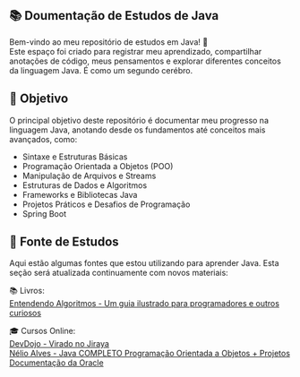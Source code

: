 ## 📚 Doumentação de Estudos de Java

Bem-vindo ao meu repositório de estudos em Java! 🚀  
Este espaço foi criado para registrar meu aprendizado, compartilhar anotações de código, meus pensamentos e explorar diferentes conceitos da linguagem Java. É como um segundo cerébro.  

## 📌 Objetivo

O principal objetivo deste repositório é documentar meu progresso na linguagem Java, anotando desde os fundamentos até conceitos mais avançados, como:

- Sintaxe e Estruturas Básicas
- Programação Orientada a Objetos (POO)
- Manipulação de Arquivos e Streams
- Estruturas de Dados e Algoritmos
- Frameworks e Bibliotecas Java
- Projetos Práticos e Desafios de Programação
- Spring Boot

## 📖 Fonte de Estudos

Aqui estão algumas fontes que estou utilizando para aprender Java. Esta seção será atualizada continuamente com novos materiais:

📚 Livros:
</br>
[Entendendo Algoritmos - Um guia ilustrado para programadores e outros curiosos](https://www.amazon.com.br/Entendendo-Algoritmos-Ilustrado-Programadores-Curiosos/dp/8575225634/ref=asc_df_8575225634/?tag=googleshopp00-20&linkCode=df0&hvadid=709884550309&hvpos=&hvnetw=g&hvrand=6146051024240371889&hvpone=&hvptwo=&hvqmt=&hvdev=c&hvdvcmdl=&hvlocint=&hvlocphy=9101480&hvtargid=pla-811121403561&psc=1&mcid=902a95e1c06838bab7392889ad3e55c8&gad_source=1)

🎓 Cursos Online: 
</br>
[DevDojo - Virado no Jiraya](https://www.youtube.com/@DevDojoBrasil/playlists)
</br>
[Nélio Alves - Java COMPLETO Programação Orientada a Objetos + Projetos](https://www.udemy.com/course/java-curso-completo/)
</br>
[Documentação da Oracle](https://docs.oracle.com/en/java/)

  



